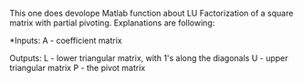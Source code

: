 This one does devolope Matlab function about LU Factorization of a square matrix with partial pivoting. Explanations are following:

*Inputs: 
A - coefficient matrix

Outputs:
L - lower triangular matrix, with 1's along the diagonals
U - upper triangular matrix
P - the pivot matrix
